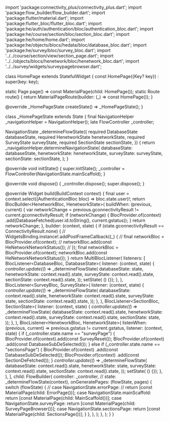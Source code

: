 import 'package:connectivity_plus/connectivity_plus.dart';
import 'package:flow_builder/flow_builder.dart';
import 'package:flutter/material.dart';
import 'package:flutter_bloc/flutter_bloc.dart';
import 'package:he/auth/authentication/bloc/authentication_bloc.dart';
import 'package:he/course/section/bloc/section_bloc.dart';
import 'package:he/home/home.dart';
import 'package:he/objects/blocs/hedata/bloc/database_bloc.dart';
import 'package:he/survey/bloc/survey_bloc.dart';
import '../../course/section/view/section_page.dart';
import '../../objects/blocs/henetwork/bloc/henetwork_bloc.dart';
import '../../survey/widgets/surveypagebrowser.dart';

class HomePage extends StatefulWidget {
  const HomePage({Key? key}) : super(key: key);

  static Page page() => const MaterialPage<void>(child: HomePage());
  static Route<void> route() {
    return MaterialPageRoute<void>(builder: (_) => const HomePage());
  }

  @override
  _HomePageState createState() => _HomePageState();
}

class _HomePageState extends State<HomePage> {
  final NavigationHelper _navigationHelper = NavigationHelper();
  late FlowController<NavigationState> _controller;

  NavigationState _determineFlowState({
    required DatabaseState databaseState,
    required HenetworkState henetworkState,
    required SurveyState surveyState,
    required SectionState sectionState,
  }) {
    return _navigationHelper.determineNavigationState(
      databaseState: databaseState,
      henetworkState: henetworkState,
      surveyState: surveyState,
      sectionState: sectionState,
    );
  }

  @override
  void initState() {
    super.initState();
    _controller = FlowController(NavigationState.mainScaffold);
  }

  @override
  void dispose() {
    _controller.dispose();
    super.dispose();
  }

  @override
  Widget build(BuildContext context) {
    final user = context.select((AuthenticationBloc bloc) => bloc.state.user)!;
    return BlocBuilder<HenetworkBloc, HenetworkState>(
      buildWhen: (previous, current) {
        var networkChange =
            previous.gconnectivityResult != current.gconnectivityResult;
        if (networkChange) {
          BlocProvider.of<DatabaseBloc>(context)
              .add(DatabaseFetched(user.id.toString(), current.gstatus));
        }
        return networkChange;
      },
      builder: (context, state) {
        if (state.gconnectivityResult == ConnectivityResult.none) {
          // WidgetsBinding.instance!.addPostFrameCallback((_) {
          //   final networkBloc = BlocProvider.of<HenetworkBloc>(context);
          //   networkBloc.add(const HeNetworkNetworkStatus());
          // });
          final networkBloc = BlocProvider.of<HenetworkBloc>(context);
          networkBloc.add(const HeNetworkNetworkStatus());
        }
        return MultiBlocListener(
          listeners: [
            BlocListener<DatabaseBloc, DatabaseState>(
              listener: (context, state) {
                _controller.update((_) => _determineFlowState(
                      databaseState: state,
                      henetworkState: context.read<HenetworkBloc>().state,
                      surveyState: context.read<SurveyBloc>().state,
                      sectionState: context.read<SectionBloc>().state,
                    ));
                setState(
                        () {});
              },
            ),
            BlocListener<SurveyBloc, SurveyState>(
              listener: (context, state) {
                _controller.update((_) => _determineFlowState(
                      databaseState: context.read<DatabaseBloc>().state,
                      henetworkState: context.read<HenetworkBloc>().state,
                      surveyState: state,
                      sectionState: context.read<SectionBloc>().state,
                    ));
              },
            ),
            BlocListener<SectionBloc, SectionState>(
              listener: (context, state) {
                _controller.update((_) => _determineFlowState(
                      databaseState: context.read<DatabaseBloc>().state,
                      henetworkState: context.read<HenetworkBloc>().state,
                      surveyState: context.read<SurveyBloc>().state,
                      sectionState: state,
                    ));
              },
            ),
            BlocListener<HenetworkBloc, HenetworkState>(
              listenWhen: (previous, current) =>
                  previous.gstatus != current.gstatus,
              listener: (context, state) {
                if (_controller.state.name == "surveyPage") {
                  BlocProvider.of<SurveyBloc>(context).add(const SurveyReset());
                  BlocProvider.of<DatabaseBloc>(context)
                      .add(const DatabaseSubDeSelected());
                } else if (_controller.state.name == "sectionsPage") {
                  BlocProvider.of<DatabaseBloc>(context)
                      .add(const DatabaseSubDeSelected());
                  BlocProvider.of<SectionBloc>(context)
                      .add(const SectionDeFetched());
                }
                _controller.update((_) => _determineFlowState(
                      databaseState: context.read<DatabaseBloc>().state,
                      henetworkState: state,
                      surveyState: context.read<SurveyBloc>().state,
                      sectionState: context.read<SectionBloc>().state,
                    ));
                setState(
                        () {});
              },
            ),
          ],
          child: FlowBuilder<NavigationState>(
            controller: _controller,
            // state: _determineFlowState(context),
            onGeneratePages: (flowState, pages) {
              switch (flowState) {
                // case NavigationState.errorPage:
                //   return [const MaterialPage(child: ErrorPage())];
                case NavigationState.mainScaffold:
                  return [const MaterialPage(child: MainScaffold())];
                case NavigationState.surveyPage:
                  return [const MaterialPage(child: SurveyPageBrowser())];
                case NavigationState.sectionsPage:
                  return [const MaterialPage(child: SectionsPage())];
              }
            },
          ),
        );
      },
    );
  }
}
